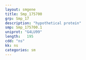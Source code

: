 ```yaml
---
layout: smgene
title: Smp_175700
grp: Smp_17
description: "hypothetical protein"
smp: Smp_175700.1
uniprot: "G4LU99"
length:   195
cdd: "ns"
kk: ns
categories: sm
---
```

